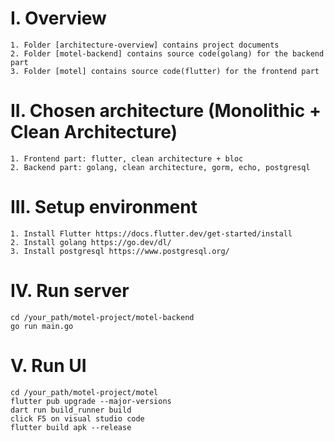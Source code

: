 # I. Overview
    1. Folder [architecture-overview] contains project documents
    2. Folder [motel-backend] contains source code(golang) for the backend part
    3. Folder [motel] contains source code(flutter) for the frontend part

# II. Chosen architecture (Monolithic + Clean Architecture)
    1. Frontend part: flutter, clean architecture + bloc
    2. Backend part: golang, clean architecture, gorm, echo, postgresql

# III. Setup environment
    1. Install Flutter https://docs.flutter.dev/get-started/install 
    2. Install golang https://go.dev/dl/
    3. Install postgresql https://www.postgresql.org/

# IV. Run server
    cd /your_path/motel-project/motel-backend
    go run main.go
# V. Run UI
    cd /your_path/motel-project/motel
    flutter pub upgrade --major-versions
    dart run build_runner build
    click F5 on visual studio code
    flutter build apk --release